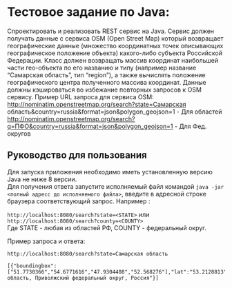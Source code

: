# Тестовое задание по Java:
Спроектировать и реализовать REST сервис на Java. Сервис должен получать данные с сервиса OSM (Open Street Map) который возвращает географические данные (множество координатных точек описывающих географическое положение объекта) какого-либо субъекта Российской Федерации. Класс должен возвращать массив координат наибольшей части гео-объекта по его названию и типу (например название “Самарская область”, тип “region”), а также вычислять положение географического центра полученного массива координат. Данные должны кэшироваться во избежание повторных запросов к OSM сервису. Пример URL запроса для сервиса OSM: <br/>http://nominatim.openstreetmap.org/search?state=Самарская область&country=russia&format=json&polygon_geojson=1 - Для областей <br/>http://nominatim.openstreetmap.org/search?q=ПФО&country=russia&format=json&polygon_geojson=1 - Для Фед. округов

## Руководство для пользования
Для запуска приложения необходимо иметь установленную версию Java не ниже 8 версии.<br/>
Для получения ответа запустите исполняемый файл командой ``java -jar <полный адресс до исполняемого файла>``, введите в адресной строке браузера соответствующий запрос. Например :

``
http://localhost:8080/search?state=<STATE>
``
или 
``
http://localhost:8080/search?county=<COUNTY>
``
<br/>Где STATE - любая из областей РФ, COUNTY - федеральный округ.

Пример запроса и ответа:

```
http://localhost:8080/search?state=Самарская область
```

```
[{"boundingbox":["51.7730366","54.6771616","47.9304408","52.568276"],"lat":"53.2128813","lon":"50.8914633","display_name":"Самарская область, Приволжский федеральный округ, Россия"}]
```
